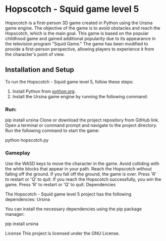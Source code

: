 # Hopscotch - Squid game level 5

Hopscotch is a first-person 3D game created in Python using the Ursina game engine. The objective of the game is to avoid obstacles and reach the Hopscotch, which is the main goal. This game is based on the popular childhood game and gained additional popularity due to its appearance in the television program "Squid Game." The game has been modified to provide a first-person perspective, allowing players to experience it from the character's point of view.

## Installation and Setup

To run the Hopscotch - Squid game level 5, follow these steps:

1. Install Python from [python.org](https://www.python.org).
2. Install the Ursina game engine by running the following command:

### Run:
pip install ursina
Clone or download the project repository from GitHub link.
Open a terminal or command prompt and navigate to the project directory.
Run the following command to start the game:

python hopscotch.py

### Gameplay
Use the WASD keys to move the character in the game.
Avoid colliding with the white blocks that appear in your path.
Reach the Hopscotch without falling off the ground.
If you fall off the ground, the game is over. Press 'R' to restart or 'Q' to quit.
If you reach the Hopscotch successfully, you win the game. Press 'R' to restart or 'Q' to quit.
Dependencies

The Hopscotch - Squid game level 5 project has the following dependencies:
Ursina 

You can install the necessary dependencies using the pip package manager:


pip install ursina


License
This project is licensed under the GNU License.
